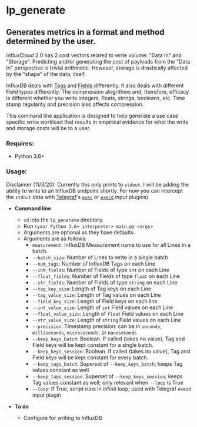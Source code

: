 # lp_generate

##  Generates metrics in a format and method determined by the user.
InfluxCloud 2.0 has 2 cost vectors related to write volume: "Data In" and "Storage".  Predicting and/or generating the cost of payloads from the "Data In" perspective is trivial arithmetic.  However, storage is drastically affected by the "shape" of the data, itself.

InfluxDB deals with [Tags](https://docs.influxdata.com/influxdb/v2.0/reference/key-concepts/data-elements/#tags) and [Fields](https://docs.influxdata.com/influxdb/v2.0/reference/key-concepts/data-elements/#fields) differently.  It also deals with different Field types differently.  The compression alogrithms and, therefore, efficacy is different whether you write integers, floats, strings, booleans, etc.  Time stamp regularity and precision also affects compression.  

This command line application is designed to help generate a use case specific write workload that results in empirical evidence for what the write and storage costs will be to a user.

### Requires:
* Python 3.6+

### Usage:
Disclaimer (11/3/20): Currently this only prints to `stdout`.  I will be adding the ability to write to an InfluxDB endpoint shortly.  For now you can intercept the `stdout` data with [Telegraf](https://docs.influxdata.com/telegraf/v1.16/)'s [`exec`](https://github.com/influxdata/telegraf/tree/master/plugins/inputs/exec) or [`execd`](https://github.com/influxdata/telegraf/tree/master/plugins/inputs/execd) input plugins)
- **Command line**
  - `cd` into the `lp_generate` directory.
  - Run `<your Python 3.6+ interpreter> main.py <args>`
  - Arguments are optional as they have defaults.
  - Arguments are as follows:
    - `measurement`:          InfluxDB Measurement name to use for all Lines in a batch.
    - `--batch_size`:         Number of Lines to write in a single batch
    - `--num_tags`:           Number of InfluxDB Tags on each Line
    - `--int_fields`:         Number of Fields of type `int` on each Line
    - `--float_fields`:       Number of Fields of type `float` on each Line
    - `--str_fields`:         Number of Fields of type `string` on each Line
    - `--tag_key_size`:       Length of Tag keys on each Line
    - `--tag_value_size`:     Length of Tag values on each Line
    - `--field_key_size`:     Length of Field keys on each line
    - `--int_value_size`:     Length of `int` Field values on each Line
    - `--float_value_size`:   Length of `float` Field values on each Line
    - `--str_value_size`:     Length of `string` Field values on each Line
    - `--precision`:          Timestamp precision: can be in `seconds`, `milliseconds`, `microseconds`, or `nanoseconds`
    - `--keep_keys_batch`:    Boolean.  If called (takes no value), Tag and Field keys will be kept constant for a single batch.
    - `--keep_keys_session`:  Boolean.  If called (takes no value), Tag and Field keys will be kept constant for every batch.
    - `--keep_tags_batch`:    Superset of `--keep_keys_batch`; keeps Tag values constant as well
    - `--keep_tags_session`:  Superset of `--keep_keys_session`; keeps Tag values constant as well; only relevant when `--loop` is True
    - `--loop`:               If True, script runs in infinit loop; used with Telegraf `execd` input plugin
    
- **To do**
  - Configure for writing to InfluxDB
